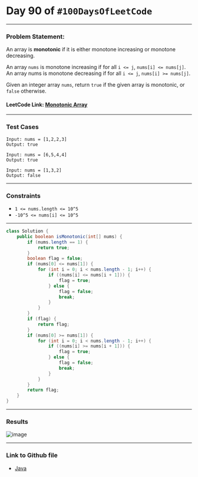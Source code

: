 # Day 90 of `#100DaysOfLeetCode`

___
### Problem Statement:  
An array is **monotonic** if it is either monotone increasing or monotone decreasing.

An array `nums` is monotone increasing if for all `i <= j`, `nums[i] <= nums[j]`. An array nums is monotone decreasing if for all `i <= j`, `nums[i] >= nums[j]`.

Given an integer array `nums`, return `true` if the given array is monotonic, or `false` otherwise.

#### LeetCode Link: [Monotonic Array](https://leetcode.com/problems/monotonic-array/description/?envType=study-plan-v2&envId=programming-skills)
___


### Test Cases
```
Input: nums = [1,2,2,3]
Output: true
```
```
Input: nums = [6,5,4,4]
Output: true
```
```
Input: nums = [1,3,2]
Output: false
```
___

### Constraints 
* `1 <= nums.length <= 10^5`
* `-10^5 <= nums[i] <= 10^5`
___

```java
class Solution {
    public boolean isMonotonic(int[] nums) {
        if (nums.length == 1) {
            return true;
        }
        boolean flag = false;
        if (nums[0] <= nums[1]) {
            for (int i = 0; i < nums.length - 1; i++) {
                if ((nums[i] <= nums[i + 1])) {
                    flag = true;
                } else {
                    flag = false;
                    break;
                }
            }
        }
        if (flag) {
            return flag;
        }
        if (nums[0] >= nums[1]) {
            for (int i = 0; i < nums.length - 1; i++) {
                if ((nums[i] >= nums[i + 1])) {
                    flag = true;
                } else {
                    flag = false;
                    break;
                }
            }
        }
        return flag;
    }
}
```
___
### Results
![image](https://github.com/studentdevelops/100DaysOfLeetCode/assets/31382363/30a33f8a-7ed8-49a5-9cb5-f62a90e3b6ff)

___

### Link to Github file  
* [Java](https://github.com/studentdevelops/100DaysOfLeetCode/blob/5af85933fff79b87ebe66b17483e4e3f60b74c9f/Day8_Truncate_Sentence/code.java)
